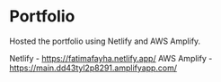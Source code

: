 # Portfolio 

Hosted the portfolio using Netlify and AWS Amplify. 

Netlify - https://fatimafayha.netlify.app/
AWS Amplify - https://main.dd43tyl2p8291.amplifyapp.com/
 
